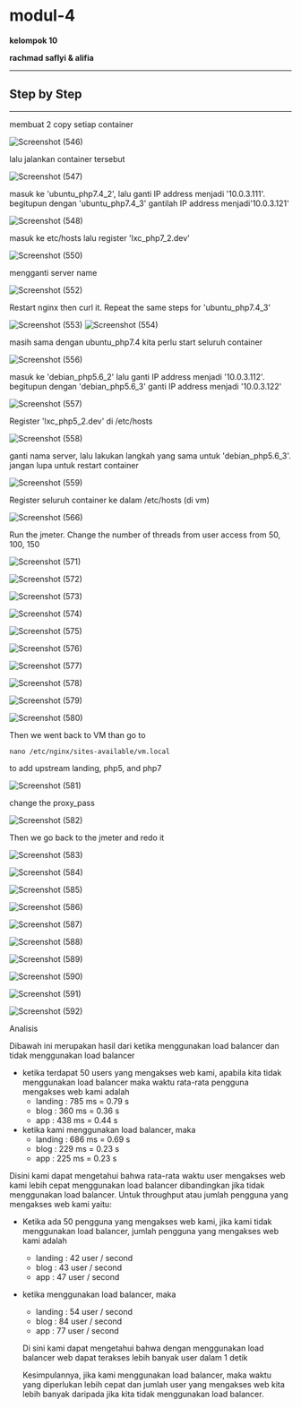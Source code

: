 # modul-4

**kelompok 10**

**rachmad saflyi & alifia**

------

## Step by Step

------

membuat 2 copy setiap container

![Screenshot (546)](https://user-images.githubusercontent.com/93419670/148258029-750783d0-df53-4e9f-b4e1-bbf7840548e2.png)

lalu jalankan container tersebut

![Screenshot (547)](https://user-images.githubusercontent.com/93419670/148258139-c7ef30b9-7795-462e-9d8d-3900430559df.png)

masuk ke 'ubuntu_php7.4_2', lalu ganti IP address menjadi '10.0.3.111'. begitupun dengan 'ubuntu_php7.4_3' gantilah IP address menjadi'10.0.3.121'

![Screenshot (548)](https://user-images.githubusercontent.com/93419670/148258214-2a9dc5a3-42b6-4d93-b076-cd9d2e362539.png)

masuk ke etc/hosts lalu register 'lxc_php7_2.dev'

![Screenshot (550)](https://user-images.githubusercontent.com/93419670/148258321-b4c025f3-8fe1-4db1-948d-365876d5d0ac.png)

mengganti server name

![Screenshot (552)](https://user-images.githubusercontent.com/93419670/148258425-90c5bca4-6cfb-4f61-adfd-b4a56925f0a2.png)

Restart nginx then curl it. Repeat the same steps for 'ubuntu_php7.4_3'

![Screenshot (553)](https://user-images.githubusercontent.com/93419670/148258543-00dcccbe-0ceb-4804-a63e-faab30449f11.png)
![Screenshot (554)](https://user-images.githubusercontent.com/93419670/148258720-8d07f576-5988-4bd4-a863-3c115d79643b.png)

masih sama dengan ubuntu_php7.4 kita perlu start seluruh container

![Screenshot (556)](https://user-images.githubusercontent.com/93419670/148258854-2de8a672-4848-46bd-8709-767cbc88624a.png)

masuk ke 'debian_php5.6_2' lalu ganti IP address menjadi '10.0.3.112'. begitupun dengan 'debian_php5.6_3' ganti IP address menjadi '10.0.3.122'

![Screenshot (557)](https://user-images.githubusercontent.com/93419670/148259167-43460480-791c-4686-856e-5b114425fe35.png)

Register 'lxc_php5_2.dev' di /etc/hosts

![Screenshot (558)](https://user-images.githubusercontent.com/93419670/148259204-184e8e55-ff8a-4712-b8e7-6a3857cce11c.png)

ganti nama server, lalu lakukan langkah yang sama untuk 'debian_php5.6_3'. jangan lupa untuk restart container

![Screenshot (559)](https://user-images.githubusercontent.com/93419670/148259277-e7321944-5857-41be-9ab6-8595e03743b4.png)

Register seluruh container ke dalam /etc/hosts (di vm)

![Screenshot (566)](https://user-images.githubusercontent.com/93419670/148259389-9efad118-0359-483f-b33d-bffd1188db08.png)

Run the jmeter. Change the number of threads from user access from 50, 100, 150

![Screenshot (571)](https://user-images.githubusercontent.com/93419670/148259538-934e139b-a11c-408b-80fc-272d971ed349.png)

![Screenshot (572)](https://user-images.githubusercontent.com/93419670/148259577-4508e592-f833-4952-8dce-1056af46f16b.png)

![Screenshot (573)](https://user-images.githubusercontent.com/93419670/148259593-6300500e-95c2-432f-b187-f9b64925a5be.png)

![Screenshot (574)](https://user-images.githubusercontent.com/93419670/148259606-62022a6d-5b2d-4e84-9244-05d2aafca664.png)

![Screenshot (575)](https://user-images.githubusercontent.com/93419670/148259766-914b9c2a-04e7-4679-abe9-e71dc6f64ee6.png)

![Screenshot (576)](https://user-images.githubusercontent.com/93419670/148259778-faf7f464-d0b5-41a3-8678-8835c505b705.png)

![Screenshot (577)](https://user-images.githubusercontent.com/93419670/148259788-eb804333-cd91-4ebd-8bd0-bc44e7f5bedc.png)

![Screenshot (578)](https://user-images.githubusercontent.com/93419670/148259859-59d05bee-1c37-40f6-92ff-e80ae41a7c8d.png)

![Screenshot (579)](https://user-images.githubusercontent.com/93419670/148259882-2c462546-cd4e-4d0f-b66c-790f0dddb1d6.png)

![Screenshot (580)](https://user-images.githubusercontent.com/93419670/148259902-dbd6042d-8e04-44c4-b412-ab28288421b2.png)

Then we went back to VM than go to

```
nano /etc/nginx/sites-available/vm.local
```

to add upstream landing, php5, and php7

![Screenshot (581)](https://user-images.githubusercontent.com/93419670/148260039-32272238-4246-40de-8cb3-d1e88b56a2a6.png)

change the proxy_pass

![Screenshot (582)](https://user-images.githubusercontent.com/93419670/148260108-f0a3faee-2bd0-4a99-af15-524932f0eea2.png)

Then we go back to the jmeter and redo it

![Screenshot (583)](https://user-images.githubusercontent.com/93419670/148260316-14959aa4-c4bd-45e8-a090-90a3ce1a1b67.png)

![Screenshot (584)](https://user-images.githubusercontent.com/93419670/148260336-5d966922-5f49-4373-8640-5725f589b390.png)

![Screenshot (585)](https://user-images.githubusercontent.com/93419670/148260353-73b2c14d-d8c6-43e6-9d9c-df644829d611.png)

![Screenshot (586)](https://user-images.githubusercontent.com/93419670/148260379-281c4c1f-e1ac-481e-aa75-2891e5b68666.png)

![Screenshot (587)](https://user-images.githubusercontent.com/93419670/148260394-eda6f246-1b19-4bfb-976a-d82dbe096dcd.png)

![Screenshot (588)](https://user-images.githubusercontent.com/93419670/148260431-182fc3fb-67dc-4d93-b289-6bcd913f68e7.png)

![Screenshot (589)](https://user-images.githubusercontent.com/93419670/148260451-fbb1a86b-ff6d-4cad-8b24-468a150f28ef.png)

![Screenshot (590)](https://user-images.githubusercontent.com/93419670/148260473-701d0c9c-f688-416f-ad25-c110d9f6b4bc.png)

![Screenshot (591)](https://user-images.githubusercontent.com/93419670/148260506-af32d720-ed56-4e31-9682-36bff82d61fb.png)

![Screenshot (592)](https://user-images.githubusercontent.com/93419670/148260532-6447c6c3-dc32-4fd9-bd72-059f984686f8.png)

Analisis

Dibawah ini merupakan hasil dari ketika menggunakan load balancer dan tidak menggunakan load balancer

 - ketika terdapat 50 users yang mengakses web kami, apabila kita tidak menggunakan load balancer maka waktu rata-rata pengguna mengakses web kami adalah
   - landing : 785 ms = 0.79 s
   - blog : 360 ms = 0.36 s
   - app : 438 ms = 0.44 s
- ketika kami menggunakan load balancer, maka
   - landing : 686 ms = 0.69 s
   - blog : 229 ms = 0.23 s
   - app : 225 ms = 0.23 s

Disini kami dapat mengetahui bahwa rata-rata waktu user mengakses web kami lebih cepat menggunakan load balancer dibandingkan jika tidak menggunakan load balancer. Untuk throughput atau jumlah pengguna yang mengakses web kami yaitu:

- Ketika ada 50 pengguna yang mengakses web kami, jika kami tidak menggunakan load balancer, jumlah pengguna yang mengakses web kami adalah

  - landing : 42 user / second
  - blog :  43 user / second
  - app : 47 user / second

- ketika menggunakan load balancer, maka

  - landing : 54 user / second
  - blog :  84 user / second
  - app : 77 user / second

  Di sini kami dapat mengetahui bahwa dengan menggunakan load balancer web dapat terakses lebih banyak user dalam 1 detik 
  
  Kesimpulannya, jika kami menggunakan load balancer, maka waktu yang diperlukan lebih cepat dan jumlah user yang mengakses web kita lebih banyak daripada jika kita tidak menggunakan load balancer.
  

